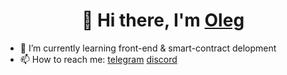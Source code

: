 <h1 align="center">👋 Hi there, I'm <a href="#" target="_blank">Oleg</a></h1>
  
<ul>
  <li>🌱 I’m currently learning front-end & smart-contract delopment</li>
  <li>📫 How to reach me: <a href="https://t.me/yaaeck">telegram</a> <a href="https://discordapp.com/users/197672546949136384/">discord</a></li>
</ul>
